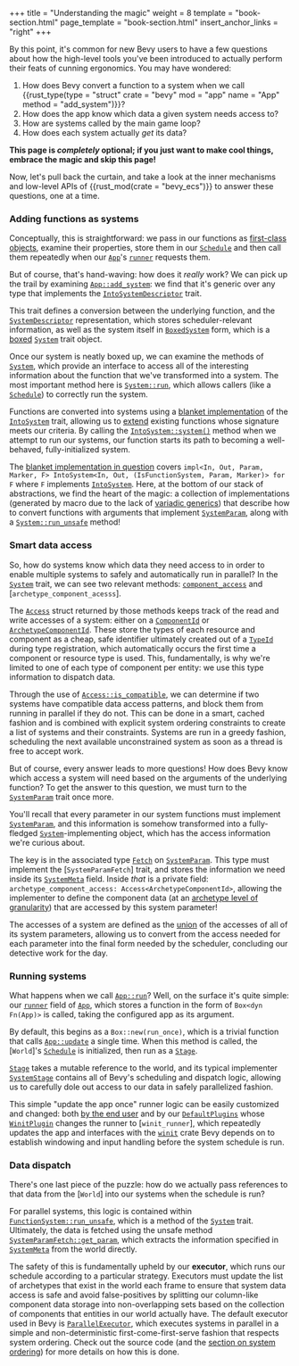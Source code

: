 +++
title = "Understanding the magic"
weight = 8
template = "book-section.html"
page_template = "book-section.html"
insert_anchor_links = "right"
+++

By this point, it's common for new Bevy users to have a few questions about how the high-level tools you've been introduced to actually perform their feats of cunning ergonomics.
You may have wondered:

1. How does Bevy convert a function to a system when we call {{rust_type(type = "struct" crate = "bevy" mod = "app" name = "App" method = "add_system")}}?
2. How does the app know which data a given system needs access to?
3. How are systems called by the main game loop?
4. How does each system actually *get* its data?

**This page is *completely* optional; if you just want to make cool things, embrace the magic and skip this page!**

Now, let's pull back the curtain, and take a look at the inner mechanisms and low-level APIs of {{rust_mod(crate = "bevy_ecs")}} to answer these questions, one at a time.

### Adding functions as systems

Conceptually, this is straightforward: we pass in our functions as [first-class objects](https://en.wikipedia.org/wiki/First-class_function), examine their properties, store them in our [`Schedule`] and then call them repeatedly when our [`App`]'s [`runner`] requests them.

But of course, that's hand-waving: how does it *really* work?
We can pick up the trail by examining [`App::add_system`]: we find that it's generic over any type that implements the [`IntoSystemDescriptor`] trait.

This trait defines a conversion between the underlying function, and the [`SystemDescriptor`] representation, which stores scheduler-relevant information, as well as the system itself in [`BoxedSystem`] form, which is a [boxed](https://doc.rust-lang.org/std/boxed/index.html) [`System`] trait object.

Once our system is neatly boxed up, we can examine the methods of [`System`], which provide an interface to access all of the interesting information about the function that we've transformed into a system.
The most important method here is [`System::run`], which allows callers (like a [`Schedule`]) to correctly run the system.

Functions are converted into systems using a [blanket implementation](https://doc.rust-lang.org/book/ch10-02-traits.html#using-trait-bounds-to-conditionally-implement-methods) of the [`IntoSystem`] trait, allowing us to [extend](http://xion.io/post/code/rust-extension-traits.html) existing functions whose signature meets our criteria.
By calling the [`IntoSystem::system()`] method when we attempt to run our systems, our function starts its path to becoming a well-behaved, fully-initialized system.

The [blanket implementation in question](https://github.com/bevyengine/bevy/blob/6615b7bf6439c9bcaf59982b2713e1c1564bf0f5/crates/bevy_ecs/src/system/function_system.rs#L422) covers `impl<In, Out, Param, Marker, F> IntoSystem<In, Out, (IsFunctionSystem, Param, Marker)> for F` where `F` implements [`IntoSystem`].
Here, at the bottom of our stack of abstractions, we find the heart of the magic: a collection of implementations (generated by macro due to the lack of [variadic generics](https://github.com/rust-lang/rfcs/issues/376)) that describe how to convert functions with arguments that implement [`SystemParam`], along with a [`System::run_unsafe`] method!

[`Schedule`]: https://docs.rs/bevy/latest/bevy/ecs/schedule/struct.Schedule.html
[`App`]: https://docs.rs/bevy/latest/bevy/app/struct.App.html
[`runner`]: https://docs.rs/bevy/latest/bevy/app/struct.App.html#structfield.runner
[`App::add_system`]: https://docs.rs/bevy/latest/bevy/app/struct.App.html#method.add_system
[`IntoSystemDescriptor`]: https://docs.rs/bevy/latest/bevy/ecs/schedule/trait.IntoSystemDescriptor.html
[`SystemDescriptor`]: https://docs.rs/bevy/latest/bevy/ecs/schedule/enum.SystemDescriptor.html
[`BoxedSystem`]: https://docs.rs/bevy/latest/bevy/ecs/system/type.BoxedSystem.html
[`System`]: https://docs.rs/bevy/latest/bevy/ecs/system/trait.System.html
[`System::run`]: https://docs.rs/bevy/latest/bevy/ecs/system/trait.System.html#method.run
[`IntoSystem`]: https://docs.rs/bevy/latest/bevy/ecs/system/trait.IntoSystem.html
[`IntoSystem::system()`]: https://docs.rs/bevy/latest/bevy/ecs/system/trait.IntoSystem.html#tymethod.system
[`SystemParam`]: https://docs.rs/bevy/latest/bevy/ecs/system/trait.SystemParam.html
[`System::run_unsafe`]: https://docs.rs/bevy/latest/bevy/ecs/system/trait.System.html#tymethod.run_unsafe

### Smart data access

So, how do systems know which data they need access to in order to enable multiple systems to safely and automatically run in parallel?
In the [`System`] trait, we can see two relevant methods: [`component_access`] and [`archetype_component_acesss`].

The [`Access`] struct returned by those methods keeps track of the read and write accesses of a system: either on a [`ComponentId`] or [`ArchetypeComponentId`].
These store the types of each resource and component as a cheap, safe identifier ultimately created out of a [`TypeId`] during type registration, which automatically occurs the first time a component or resource type is used.
This, fundamentally, is why we're limited to one of each type of component per entity: we use this type information to dispatch data.

Through the use of [`Access::is_compatible`], we can determine if two systems have compatible data access patterns, and block them from running in parallel if they do not.
This can be done in a smart, cached fashion and is combined with explicit system ordering constraints to create a list of systems and their constraints.
Systems are run in a greedy fashion, scheduling the next available unconstrained system as soon as a thread is free to accept work.

But of course, every answer leads to more questions! How does Bevy know which access a system will need based on the arguments of the underlying function?
To get the answer to this question, we must turn to the [`SystemParam`] trait once more.

You'll recall that every parameter in our system functions must implement [`SystemParam`], and this information is somehow transformed into a fully-fledged [`System`]-implementing object, which has the access information we're curious about.

The key is in the associated type [`Fetch`] on [`SystemParam`].
This type must implement the [`SystemParamFetch`] trait,
and stores the information we need inside its [`SystemMeta`] field.
Inside *that* is a private field: `archetype_component_access: Access<ArchetypeComponentId>`, allowing the implementer to define the component data (at an [archetype level of granularity](https://github.com/bevyengine/bevy/pull/1525)) that are accessed by this system parameter!

The accesses of a system are defined as the [union](https://en.wikipedia.org/wiki/Union_(set_theory)) of the accesses of all of its system parameters, allowing us to convert from the access needed for each parameter into the final form needed by the scheduler, concluding our detective work for the day.

[`component_access`]: https://docs.rs/bevy/latest/bevy/ecs/prelude/trait.System.html#tymethod.component_access
[`archetype_component_access`]: https://docs.rs/bevy/latest/bevy/ecs/prelude/trait.System.html#tymethod.archetype_component_access
[`Access`]: https://docs.rs/bevy/latest/bevy/ecs/query/struct.Access.html
[`ComponentId`]: https://docs.rs/bevy/latest/bevy/ecs/component/struct.ComponentId.html
[`ArchetypeComponentId`]: https://docs.rs/bevy/latest/bevy/ecs/archetype/struct.ArchetypeComponentId.html
[`TypeId`]: https://doc.rust-lang.org/std/any/struct.TypeId.html
[`Access::is_compatible`]: https://docs.rs/bevy/latest/bevy/ecs/query/struct.Access.html#method.is_compatible
[`Fetch`]: https://docs.rs/bevy/latest/bevy/ecs/system/trait.SystemParam.html#associatedtype.Fetch
[`SystemMeta`]: https://docs.rs/bevy/latest/bevy/ecs/system/struct.SystemMeta.html

### Running systems

What happens when we call [`App::run`]?
Well, on the surface it's quite simple: our [`runner`] field of [`App`], which stores a function in the form of `Box<dyn Fn(App)>` is called, taking the configured app as its argument.

By default, this begins as a `Box::new(run_once)`, which is a trivial function that calls [`App::update`] a single time.
When this method is called, the [`World`]'s [`Schedule`] is initialized, then run as a [`Stage`].

[`Stage`] takes a mutable reference to the world, and its typical implementer [`SystemStage`] contains all of Bevy's scheduling and dispatch logic, allowing us to carefully dole out access to our data in safely parallelized fashion.

This simple "update the app once" runner logic can be easily customized and changed: both [by the end user](https://github.com/bevyengine/bevy/blob/main/examples/app/custom_loop.rs) and by our [`DefaultPlugins`] whose [`WinitPlugin`] changes the runner to [`winit_runner`], which  repeatedly updates the app and interfaces with the [`winit`] crate Bevy depends on to establish windowing and input handling before the system schedule is run.

[`App::run`]: https://docs.rs/bevy/latest/bevy/app/struct.App.html#method.run
[`App::update`]: https://docs.rs/bevy/latest/bevy/app/struct.App.html#method.update
[`Stage`]: https://docs.rs/bevy/latest/bevy/ecs/schedule/trait.Stage.html
[`SystemStage`]: https://docs.rs/bevy/latest/bevy/ecs/schedule/struct.SystemStage.html
[`DefaultPlugins`]: https://docs.rs/bevy/latest/bevy/struct.DefaultPlugins.html
[`WinitPlugin`]: https://docs.rs/bevy/latest/bevy/winit/struct.WinitPlugin.html
[`winit`]: https://docs.rs/winit/latest/winit/

### Data dispatch

There's one last piece of the puzzle: how do we actually pass references to that data from the [`World`] into our systems when the schedule is run?

For parallel systems, this logic is contained within [`FunctionSystem::run_unsafe`], which is a method of the [`System`] trait.
Ultimately, the data is fetched using the unsafe method [`SystemParamFetch::get_param`], which extracts the information specified in [`SystemMeta`] from the world directly.

The safety of this is fundamentally upheld by our **executor**, which runs our schedule according to a particular strategy.
Executors must update the list of archetypes that exist in the world each frame to ensure that system data access is safe and avoid false-positives by splitting our column-like component data storage into non-overlapping sets based on the collection of components that entities in our world actually have.
The default executor used in Bevy is [`ParallelExecutor`], which executes systems in parallel in a simple and non-deterministic first-come-first-serve fashion that respects system ordering.
Check out the source code (and the [section on system ordering](../../game-logic/system-ordering/_index.md)) for more details on how this is done.

[`FunctionSystem::run_unsafe`]: https://docs.rs/bevy/latest/bevy/ecs/system/struct.FunctionSystem.html#method.run_unsafe
[`SystemParamFetch::get_param`]: https://docs.rs/bevy/latest/bevy/ecs/system/trait.SystemParamFetch.html#tymethod.get_param
[`ParallelExecutor`]: https://docs.rs/bevy/latest/bevy/ecs/schedule/struct.ParallelExecutor.html
